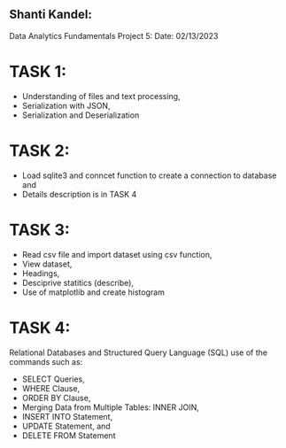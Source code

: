 ## Shanti Kandel: 
Data Analytics Fundamentals
Project 5: Date: 02/13/2023


# TASK 1:
- Understanding of files and text processing,
- Serialization with JSON,
- Serialization and Deserialization

# TASK 2:
- Load sqlite3 and conncet function to create a connection to database and
- Details description is in  TASK 4

# TASK 3:
- Read csv file and import dataset using csv function, 
- View dataset,
- Headings,
- Desciprive statitics (describe),
- Use of matplotlib and create histogram

# TASK 4:
Relational Databases and Structured Query Language (SQL)
use of the commands such as: 
- SELECT Queries,
- WHERE Clause,
- ORDER BY Clause,
- Merging Data from Multiple Tables: INNER JOIN,
- INSERT INTO Statement,
- UPDATE Statement, and 
- DELETE FROM Statement
